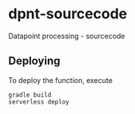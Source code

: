 # dpnt-sourcecode
Datapoint processing - sourcecode


## Deploying

To deploy the function, execute

```
gradle build
serverless deploy
```